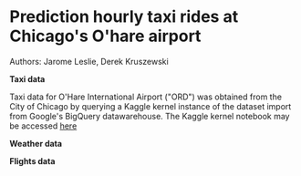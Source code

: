 # Prediction hourly taxi rides at Chicago's O'hare airport

Authors: Jarome Leslie, Derek Kruszewski


**Taxi data**

Taxi data for O'Hare International Airport ("ORD") was obtained from the City of Chicago by querying a Kaggle kernel instance of the dataset import from Google's BigQuery datawarehouse. The Kaggle kernel notebook may be accessed [here](https://www.kaggle.com/jleslie246/how-to-query-the-chicago-taxi-dataset?scriptVersionId=29149543)

**Weather data**


**Flights data**
